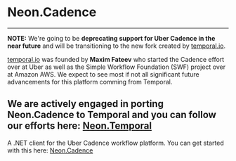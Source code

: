 ﻿Neon.Cadence
============

---
**NOTE:** We're going to be **deprecating support for Uber Cadence in the near future** and will be transitioning to the new fork created by [temporal.io](https://temporal.io/).

[temporal.io](https://temporal.io/) was founded by **Maxim Fateev** who started the Cadence effort over at Uber as well as the Simple Workflow Foundation (SWF) project over at Amazon AWS.  We expect to see most if not all significant future advancements for this platform comming from Temporal.

We are actively engaged in porting **Neon.Cadence** to Temporal and you can follow our efforts here: [Neon.Temporal](https://github.com/nforgeio/neonKUBE/tree/master/Lib/Neon.Temporal)
---

A .NET client for the Uber Cadence workflow platform.  You can get started with this here: [Neon.Cadence](https://doc.neonkube.com/Neon.Cadence-Overview.htm)
